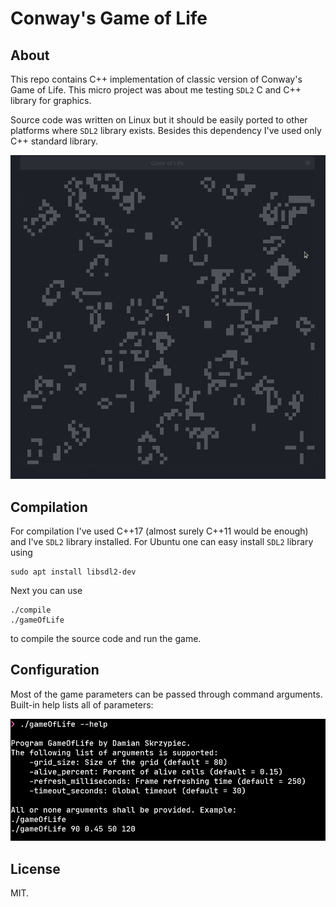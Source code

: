 # Conway's Game of Life

## About
This repo contains C++ implementation of classic version of Conway's
Game of Life.
This micro project was about me testing `SDL2` C and C++ library for graphics.

Source code was written on Linux but it should be easily ported 
to other platforms where `SDL2` library exists. Besides this
dependency I've used only C++ standard library.

![Test](gameOfLife.gif)

## Compilation

For compilation I've used C++17 (almost surely C++11 would be enough) and I've `SDL2` library installed. 
For Ubuntu one can easy install `SDL2` library using 

```
sudo apt install libsdl2-dev
```

Next you can use 

```
./compile
./gameOfLife
```

to compile the source code and run the game.

## Configuration

Most of the game parameters can be passed through command arguments.
Built-in help lists all of parameters:

![](help.png)

## License
MIT.